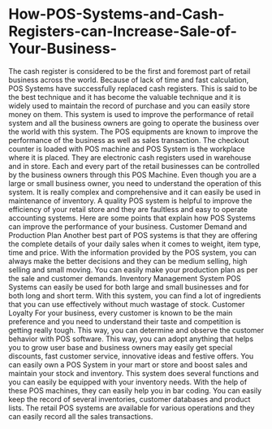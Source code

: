 # How-POS-Systems-and-Cash-Registers-can-Increase-Sale-of-Your-Business-
The cash register is considered to be the first and foremost part of retail business across the world. Because of lack of time and fast calculation, POS Systems have successfully replaced cash registers.  This is said to be the best technique and it has become the valuable technique and it is widely used to maintain the record of purchase and you can easily store money on them. This system is used to improve the performance of retail system and all the business owners are going to operate the business over the world with this system.   The POS equipments are known to improve the performance of the business as well as sales transaction. The checkout counter is loaded with POS machine and POS System is the workplace where it is placed. They are electronic cash registers used in warehouse and in store. Each and every part of the retail businesses can be controlled by the business owners through this POS Machine. Even though you are a large or small business owner, you need to understand the operation of this system. It is really complex and comprehensive and it can easily be used in maintenance of inventory.   A quality POS system is helpful to improve the efficiency of your retail store and they are faultless and easy to operate accounting systems. Here are some points that explain how POS Systems can improve the performance of your business.   Customer Demand and Production Plan Another best part of POS systems is that they are offering the complete details of your daily sales when it comes to weight, item type, time and price. With the information provided by the POS system, you can always make the better decisions and they can be medium selling, high selling and small moving. You can easily make your production plan as per the sale and customer demands.   Inventory Management System POS Systems can easily be used for both large and small businesses and for both long and short term. With this system, you can find a lot of ingredients that you can use effectively without much wastage of stock.   Customer Loyalty For your business, every customer is known to be the main preference and you need to understand their taste and competition is getting really tough. This way, you can determine and observe the customer behavior with POS software. This way, you can adopt anything that helps you to grow user base and business owners may easily get special discounts, fast customer service, innovative ideas and festive offers.   You can easily own a POS System in your mart or store and boost sales and maintain your stock and inventory. This system does several functions and you can easily be equipped with your inventory needs. With the help of these POS machines, they can easily help you in bar coding. You can easily keep the record of several inventories, customer databases and product lists. The retail POS systems are available for various operations and they can easily record all the sales transactions. 
